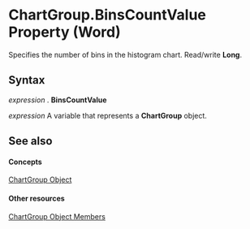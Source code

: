 
# ChartGroup.BinsCountValue Property (Word)

Specifies the number of bins in the histogram chart. Read/write  **Long**.


## Syntax

 _expression_ . **BinsCountValue**

 _expression_ A variable that represents a **ChartGroup** object.


## See also


#### Concepts


[ChartGroup Object](ea5a2610-9c00-9c95-8366-f9b0fcdf90be.md)
#### Other resources


[ChartGroup Object Members](af92e2da-b296-f0ec-2d97-c26d0ae76afa.md)

